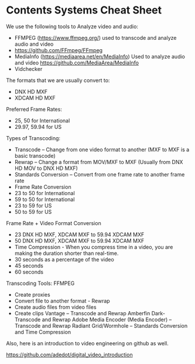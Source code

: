 # Contents Systems Cheat Sheet

We use the following tools to Analyze video and audio: 
- FFMPEG (https://www.ffmpeg.org/) used to transcode and analyze audio and video
 - https://github.com/FFmpeg/FFmpeg
- MediaInfo (https://mediaarea.net/en/MediaInfo)
Used to analyze audio and video
https://github.com/MediaArea/MediaInfo 
- Vidchecker
 
The formats that we are usually convert to:
- DNX HD MXF
- XDCAM HD MXF
 
Preferred Frame Rates:
- 25, 50 for International
- 29.97, 59.94 for US
 
Types of Transcoding: 
- Transcode – Change from one video format to another (MXF to MXF is a basic transcode)
- Rewrap – Change a format from MOV/MXF to MXF (Usually from DNX HD MOV to DNX HD MXF)
- Standards Conversion – Convert from one frame rate to another frame rate
- Frame Rate Conversion
- 23 to 50 for International
- 59 to 50 for International
- 23 to 59 for US
- 50 to 59 for US
  
Frame Rate + Video Format Conversion
- 23 DNX HD MXF, XDCAM MXF to 59.94 XDCAM MXF 
- 50 DNX HD MXF, XDCAM MXF to 59.94 XDCAM MXF
- Time Compression - When you compress time in a video, you are making the duration shorter than real-time. 
- 30 seconds as a percentage of the video
- 45 seconds
- 60 seconds

 
Transcoding Tools: 
FFMPEG
- Create proxies
- Convert file to another format - Rewrap
- Create audio files from video files
- Create clips 
Vantage – Transcode and Rewrap
Amberfin Dark- Transcode and Rewrap
Adobe Media Encoder (Media Encoder) – Transcode and Rewrap
Radiant Grid/Wormhole – Standards Conversion and Time Compression
 
Also, here is an introduction to video engineering on github as well. 
 
https://github.com/adedot/digital_video_introduction
